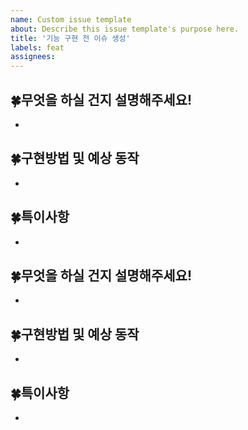 ```yaml
---
name: Custom issue template
about: Describe this issue template's purpose here.
title: '기능 구현 전 이슈 생성'
labels: feat
assignees: 
---
```


## 🍀무엇을 하실 건지 설명해주세요!
- 


## 🍀구현방법 및 예상 동작
-


## 🍀특이사항
-


## 🍀무엇을 하실 건지 설명해주세요!
- 


## 🍀구현방법 및 예상 동작
-


## 🍀특이사항
-

